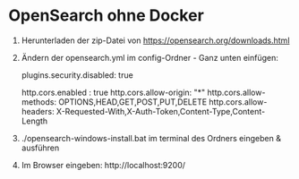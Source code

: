 # OpenSearch ohne Docker

1. Herunterladen der zip-Datei von https://opensearch.org/downloads.html

2. Ändern der opensearch.yml im config-Ordner - Ganz unten einfügen:


      plugins.security.disabled: true

      http.cors.enabled : true
      http.cors.allow-origin: "*"
      http.cors.allow-methods: OPTIONS,HEAD,GET,POST,PUT,DELETE
      http.cors.allow-headers: X-Requested-With,X-Auth-Token,Content-Type,Content-Length

3.   ./opensearch-windows-install.bat im terminal des Ordners eingeben & ausführen

4. Im Browser eingeben: http://localhost:9200/
